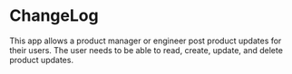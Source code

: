 # ChangeLog
This app allows a product manager or engineer post product updates for their users. The user needs to be able to read, create, update, and delete product updates.
